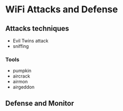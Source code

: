 # WiFi Attacks and Defense

## Attacks techniques
- Evil Twins attack
- sniffing

### Tools
- pumpkin
- aircrack
- airmon
- airgeddon

## Defense and Monitor